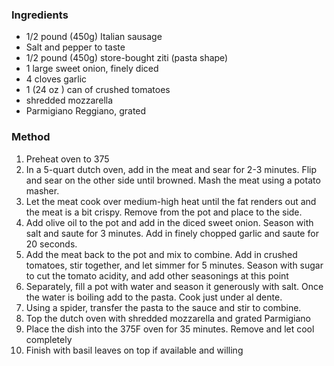 ### Ingredients
-   1/2 pound (450g) Italian sausage
-   Salt and pepper to taste
-   1/2 pound (450g) store-bought ziti (pasta shape)
-   1 large sweet onion, finely diced
-   4 cloves garlic
-   1 (24 oz ) can of crushed tomatoes
-   shredded mozzarella
-  Parmigiano Reggiano, grated

### Method

1.  Preheat oven to 375
2.  In a 5-quart dutch oven, add in the meat and sear for 2-3 minutes. Flip and sear on the other side until browned. Mash the meat using a potato masher.
3.  Let the meat cook over medium-high heat until the fat renders out and the meat is a bit crispy. Remove from the pot and place to the side.
4.  Add olive oil to the pot and add in the diced sweet onion. Season with salt and saute for 3 minutes. Add in finely chopped garlic and saute for 20 seconds.
5.  Add the meat back to the pot and mix to combine. Add in crushed tomatoes, stir together, and let simmer for 5 minutes. Season with sugar to cut the tomato acidity, and add other seasonings at this point
6.  Separately, fill a pot with water and season it generously with salt. Once the water is boiling add to the pasta. Cook just under al dente.
7.  Using a spider, transfer the pasta to the sauce and stir to combine.
8. Top the dutch oven with shredded mozzarella and grated Parmigiano
11.  Place the dish into the 375F oven for 35 minutes. Remove and let cool completely
12.  Finish with basil leaves on top if available and willing